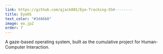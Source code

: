 ```yaml
---
link: https://github.com/qjack001/Eye-Tracking-OS#--------
title: EyeOS
text_color: "#3d46b0"
image: eo.jp2
order: 7
---
```

A gaze-based operating system, built as the cumulative project for Human-Computer Interaction.
